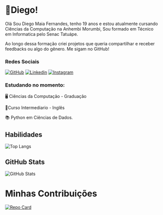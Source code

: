 #  🎯Diego!

Olá Sou Diego Maia Fernandes, tenho 19 anos e estou atualmente cursando Ciências da Computação na Anhembi Morumbi, Sou formado em Técnico em Informatica pelo Senac Tatuápe.

Ao longo dessa formação criei projetos que queria compartilhar e receber feedbacks ou algo do gênero. Me sigam no GitHub!

### Redes Sociais

[![GitHub]( 	https://img.shields.io/badge/GitHub-100000?style=for-the-badge&logo=github&logoColor=white)](https://github.com/diegomaia04)
[![Linkedin]( 	https://img.shields.io/badge/LinkedIn-0077B5?style=for-the-badge&logo=linkedin&logoColor=white)](https://www.linkedin.com/in/diego-maia-394242277/)
[![Instagram]( https://img.shields.io/badge/Instagram-E4405F?style=for-the-badge&logo=instagram&logoColor=white)](https://www.instagram.com/diegomaia_sp)

### Estudando no momento:

🖥️ Ciências da Computação - Graduação

🗽Curso Intermediario - Inglês

📚 Python em Ciências de Dados.



## Habilidades

![Top Langs](https://github-readme-stats-git-masterrstaa-rickstaa.vercel.app/api/top-langs/?username=diegomaia04&bg_color=000&border_color=30A3DC&title_color=E94D5F&text_color=FFF)

## GitHub Stats

![GitHub Stats](https://github-readme-stats.vercel.app/api?username=diegomaia04&theme=transparent&bg_color=000&border_color=30A3DC&show_icons=true&icon_color=30A3DC&title_color=E94D5F&text_color=FFF)

# Minhas Contribuições

[![Repo Card](https://github-readme-stats.vercel.app/api/pin/?username=diegomaia04&repo=dio-lab-open-source&bg_color=000&border_color=30A3DC&show_icons=true&icon_color=30A3DC&title_color=E94D5F&text_color=FFF)](https://github.com/diegomaia04/dio-lab-open-source)
